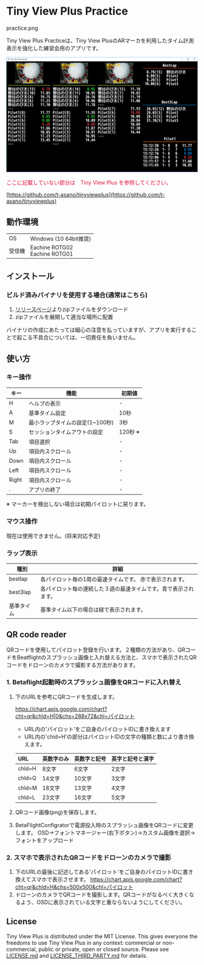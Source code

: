# Tiny View Plus Practice

practice.png

Tiny View Plus Practiceは、Tiny View PlusのARマーカを利用したタイム計測表示を強化した練習会用のアプリです。

![tinyviewpluspractice](docs/practice.png)

<font color="crimson">ここに記載していない部分は　Tiny View Plus を参照してください。</font>

[https://github.com/t-asano/tinyviewplus](https://github.com/t-asano/tinyviewplus)


## 動作環境

<table>
<tr>
<td>OS</td><td>Windows (10 64bit推奨)</td>
</tr>
<tr>
<td>受信機</td><td>Eachine ROTG02<br/>Eachine ROTG01</td>
</tr>
</table>


## インストール

### ビルド済みバイナリを使用する場合(通常はこちら)

1. [リリースページ](https://github.com/chibaron/tinyviewpluspractice/releases)よりzipファイルをダウンロード
2. zipファイルを展開して適当な場所に配置

バイナリの作成にあたっては細心の注意を払っていますが、アプリを実行することで起こる不具合については、一切責任を負いません。


## 使い方

### キー操作

| キー | 機能 | 初期値 |
|---|---|---|
| H | ヘルプの表示 | - |
| A | 基準タイム設定 | 10秒 |
| M | 最小ラップタイムの設定(1~100秒) | 3秒 |
| S | セッションタイムアウトの設定 | 120秒 ※|
| Tab | 項目選択 | - |
| Up | 項目内スクロール | - |
| Down | 項目内スクロール| - |
| Left | 項目内スクロール | - |
| Right| 項目内スクロール | - |
| . | アプリの終了 | - |

※ マーカーを検出しない場合は初期パイロットに戻ります。


### マウス操作

現在は使用できません。(将来対応予定)

### ラップ表示

| 種別　| 詳細 |
|---|---|
| bestlap | 各パイロット毎の1周の最速タイムです。 赤で表示されます。|
| best3lap | 各パイロット毎の連続した３週の最速タイムです。青で表示されます。|
| 基準タイム | 基準タイム以下の場合は緑で表示されます。|



## QR code reader

QRコードを使用してパイロット登録を行います。２種類の方法があり、QRコードをBeatflightのスプラッシュ画像と入れ替える方法と、スマホで表示されたQRコードをドローンのカメラで撮影する方法があります。

### 1. Betaflight起動時のスプラッシュ画像をQRコードに入れ替え

1. 下のURLを参考にQRコードを生成します。

    https://chart.apis.google.com/chart?cht=qr&chld=H|0&chs=288x72&chl=パイロット
    - URL内の'パイロット'をご自身のパイロットIDに書き換えます
    - URL内の'chid=H'の部分はパイロットIDの文字の種類と数により書き換えます。
        
    | URL | 英数字のみ| 英数字と記号 | 英字と記号と漢字 |
    | -------- | -------- | -------- | -------- |
    | chld=H | 8文字 | 6文字 | 2文字 |
    | chld=Q | 14文字 | 10文字 | 3文字 |
    | chld=M | 18文字 | 13文字 | 4文字 |
    | chld=L | 23文字 | 16文字 | 5文字 |
1. QRコード画像(png)を保存します。
1. BetaFlightConfigratorで電源投入時のスプラッシュ画像をQRコードに変更します。
OSD→フォントマネージャー(右下ボタン)→カスタム画像を選択→フォントをアップロード


### 2. スマホで表示されたQRコードをドローンのカメラで撮影

1. 下のURLの最後に記述してある'パイロット'をご自身のパイロットIDに書き換えてスマホで表示させます。
https://chart.apis.google.com/chart?cht=qr&chld=H&chs=500x500&chl=パイロット
1. ドローンのカメラでQRコードを撮影します。QRコードがなるべく大きくなるよう、OSDに表示されている文字と重ならないようにしてください。




## License

Tiny View Plus is distributed under the MIT License. This gives everyone the freedoms to use Tiny View Plus in any context: commercial or non-commercial, public or private, open or closed source. Please see [LICENSE.md](LICENSE.md) and [LICENSE\_THIRD\_PARTY.md](LICENSE_THIRD_PARTY.md) for details.
